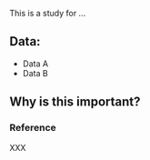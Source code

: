 This is a study for ...


## Data:

- Data A
- Data B


## Why is this important?







### Reference
XXX 
